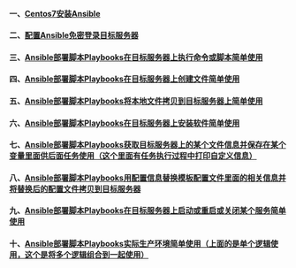 #### 一、[Centos7安装Ansible][1]
#### 二、[配置Ansible免密登录目标服务器][2]
#### 三、[Ansible部署脚本Playbooks在目标服务器上执行命令或脚本简单使用][3]
#### 四、[Ansible部署脚本Playbooks在目标服务器上创建文件简单使用][4]
#### 五、[Ansible部署脚本Playbooks将本地文件拷贝到目标服务器上简单使用][5]
#### 六、[Ansible部署脚本Playbooks在目标服务器上安装软件简单使用][6]
#### 七、[Ansible部署脚本Playbooks获取目标服务器上的某个文件信息并保存在某个变量里面供后面任务使用（这个里面有任务执行过程中打印自定义信息）][7]
#### 八、[Ansible部署脚本Playbooks用配置信息替换模板配置文件里面的相关信息并将替换后的配置文件拷贝到目标服务器][8]
#### 九、[Ansible部署脚本Playbooks在目标服务器上启动或重启或关闭某个服务简单使用][9]
#### 十、[Ansible部署脚本Playbooks实际生产环境简单使用（上面的是单个逻辑使用，这个是将多个逻辑组合到一起使用）][10]

[1]: https://github.com/firechiang/kubernetes-study/blob/master/ansible/docs/centos-install.md
[2]: https://github.com/firechiang/kubernetes-study/blob/master/ansible/docs/password-free-login.md
[3]: https://github.com/firechiang/kubernetes-study/blob/master/ansible/docs/playbooks-simple.md
[4]: https://github.com/firechiang/kubernetes-study/blob/master/ansible/docs/playbooks-create-file.md
[5]: https://github.com/firechiang/kubernetes-study/blob/master/ansible/docs/playbooks-copy-file.md
[6]: https://github.com/firechiang/kubernetes-study/blob/master/ansible/docs/playbooks-install-yum.md
[7]: https://github.com/firechiang/kubernetes-study/blob/master/ansible/docs/playbooks-stat-file.md
[8]: https://github.com/firechiang/kubernetes-study/blob/master/ansible/docs/playbooks-properties.md
[9]: https://github.com/firechiang/kubernetes-study/blob/master/ansible/docs/playbooks-service.md
[10]: https://github.com/firechiang/kubernetes-study/blob/master/ansible/docs/playbooks-group.md